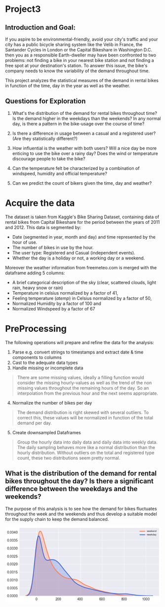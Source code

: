 # Project3

## Introduction and Goal: 

If you aspire to be environmental-friendly, avoid your city's traffic and your city has a public bicycle sharing system like the Velib in France, the Santander Cycles in London or the Capital Bikeshare in Washington D.C. then you as a responsible Earth-dweller may have been confronted to two problems: not finding a bike in your nearest bike station and not finding a free spot at your destination's station. To answer this issue, the bike's company needs to know the variability of the demand throughout time. 

This project analyzes the statistical measures of the demand in rental bikes in function of the time, day in the year as well as the weather. 

## Questions for Exploration

1. What's the distribution of the demand for rental bikes throughout time? Is the demand higher in the weekdays than the weekends? In any normal day, is there a pattern in the bike-usage over the course of time? 

2. Is there a difference in usage between a casual and a registered user? (Are they statistically different?)

3. How influential is the weather with both users? Will a nice day be more enticing to use the bike over a rainy day? Does the wind or temperature discourage people to take the bike? 

4. Can the temperature felt be characterized by a combination of windspeed, humidity and official temperature? 

5. Can we predict the count of bikers given the time, day and weather? 

# Acquire the data

The dataset is taken from Kaggle's Bike Sharing Dataset, containing data of rental bikes from Capital Bikeshare for the period between the years of 2011 and 2012. This data is segmented by: 
- Date (segmented in year, month and day) and time represented by the hour of use. 
- The number of bikes in use by the hour.  
- The user type: Registered and Casual (independent events). 
- Whether the day is a holiday or not, a working day or a weekend. 


Moreover the weather information from freemeteo.com is merged with the dataframe adding 5 columns: 
- A brief categorical description of the sky (clear, scattered clouds, light rain, heavy snow or rain)
- Temperature in celsius normalized by a factor of 41, 
- Feeling temperature (*atemp*) in Celsius normalized by a factor of 50, 
- Normalized Humidity by a factor of 100 and 
- Normalized Windspeed by a factor of 67




# PreProcessing

The following operations will prepare and refine the data for the analysis:

1. Parse e.g. convert strings to timestamps and extract date & time components to columns
2. Cast to  the adequate data types
3. Handle missing or incomplete data
>There are some missing values, ideally a filling function would consider the missing hourly-values as well as the trend of the non missing values throughout the remaining hours of the day. So an interpolation from the previous hour and the next seems appropriate. 

4. Normalize the number of bikes per day 
> The demand distribution is right skewed with several outliers. To correct this, these values will be normalized in function of the total demand per day. 

5. Create downsampled Dataframes 
>Group the hourly data into daily data and daily data into weekly data. The daily sampling behaves more like a normal distribution than the hourly distribution. Without outliers on the total and registered type count, these two distributions seem pretty normal. 

## What is the distribution of the demand for rental bikes throughout the day? Is there a significant difference between the weekdays and the weekends? 

The purpose of this analysis is to see how the demand for bikes fluctuates throughout the week and the weekends and thus develop a suitable model for the supply chain to keep the demand balanced.

![**Figure . % Q1WeekendVsWeekday**](../reports/img/Q1WeekendVsWeekday.png)
